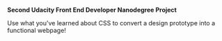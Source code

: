 **Second Udacity Front End Developer Nanodegree Project**

Use what you've learned about CSS to convert a design prototype into a functional webpage!
